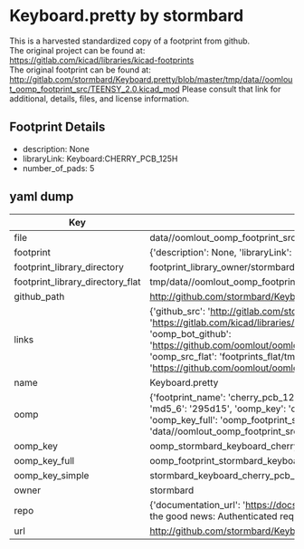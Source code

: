 # Keyboard.pretty by stormbard  
This is a harvested standardized copy of a footprint from github.  
The original project can be found at:  
https://gitlab.com/kicad/libraries/kicad-footprints  
The original footprint can be found at:
http://gitlab.com/stormbard/Keyboard.pretty/blob/master/tmp/data//oomlout_oomp_footprint_src/TEENSY_2.0.kicad_mod
Please consult that link for additional, details, files, and license information.  
## Footprint Details
* description: None  
* libraryLink: Keyboard:CHERRY_PCB_125H  
* number_of_pads: 5  
## yaml dump  
| Key | Value |  
| --- | --- |  
| file | data//oomlout_oomp_footprint_src/Keyboard.pretty/CHERRY_PCB_125H.kicad_mod |  
| footprint | {'description': None, 'libraryLink': 'Keyboard:CHERRY_PCB_125H', 'number_of_pads': 5} |  
| footprint_library_directory | footprint_library_owner/stormbard_Keyboard.pretty |  
| footprint_library_directory_flat | tmp/data//oomlout_oomp_footprint_src/footprints_flat/stormbard_keyboard_cherry_pcb_125h/working |  
| github_path | http://github.com/stormbard/Keyboard.pretty/blob/master/tmp/data//oomlout_oomp_footprint_src/CHERRY_PCB_125H.kicad_mod |  
| links | {'github_src': 'http://gitlab.com/stormbard/Keyboard.pretty/blob/master/tmp/data//oomlout_oomp_footprint_src/TEENSY_2.0.kicad_mod', 'github_src_repo': 'https://gitlab.com/kicad/libraries/kicad-footprints', 'oomp_bot': 'tmp/data//oomlout_oomp_footprint_src/footprints/stormbard_keyboard_cherry_pcb_125h/working', 'oomp_bot_github': 'https://github.com/oomlout/oomlout_oomp_footprint_bot/tree/main/tmp/data//oomlout_oomp_footprint_src/footprints/stormbard_keyboard_cherry_pcb_125h/working', 'oomp_src_flat': 'footprints_flat/tmp/data//oomlout_oomp_footprint_src/footprints_flat/stormbard_keyboard_cherry_pcb_125h/working', 'oomp_src_flat_github': 'https://github.com/oomlout/oomlout_oomp_footprint_src/tree/main/tmp/data//oomlout_oomp_footprint_src/footprints_flat/stormbard_keyboard_cherry_pcb_125h/working'} |  
| name | Keyboard.pretty |  
| oomp | {'footprint_name': 'cherry_pcb_125h', 'library_name': 'keyboard', 'md5': '295d152024c259c5967103564500519b', 'md5_10': '295d152024', 'md5_5': '295d1', 'md5_6': '295d15', 'oomp_key': 'oomp_stormbard_keyboard_cherry_pcb_125h', 'oomp_key_extra': 'oomp_footprint_stormbard_keyboard_cherry_pcb_125h', 'oomp_key_full': 'oomp_footprint_stormbard_keyboard_cherry_pcb_125h_295d15', 'oomp_key_simple': 'stormbard_keyboard_cherry_pcb_125h', 'original_filename': 'data//oomlout_oomp_footprint_src/Keyboard.pretty/CHERRY_PCB_125H.kicad_mod', 'owner_name': 'stormbard'} |  
| oomp_key | oomp_stormbard_keyboard_cherry_pcb_125h |  
| oomp_key_full | oomp_footprint_stormbard_keyboard_cherry_pcb_125h |  
| oomp_key_simple | stormbard_keyboard_cherry_pcb_125h |  
| owner | stormbard |  
| repo | {'documentation_url': 'https://docs.github.com/rest/overview/resources-in-the-rest-api#rate-limiting', 'message': "API rate limit exceeded for 84.66.142.224. (But here's the good news: Authenticated requests get a higher rate limit. Check out the documentation for more details.)"} |  
| url | http://github.com/stormbard/Keyboard.pretty |  

